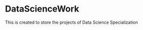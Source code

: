 DataScienceWork
===============

This is created to store the projects of Data Science Specialization
